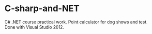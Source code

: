 # C-sharp-and-NET
C# .NET course practical work.
Point calculator for dog shows and test.
Done with Visual Studio 2012.

